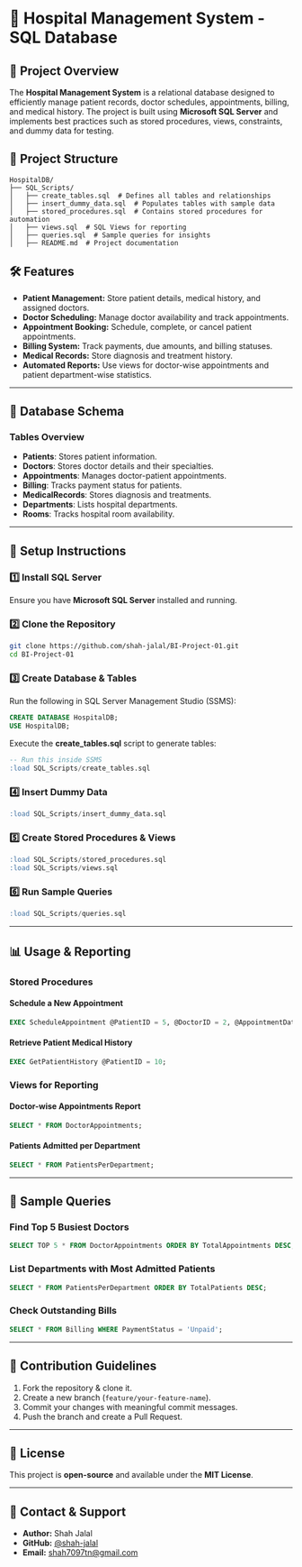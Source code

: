 # 🏥 Hospital Management System - SQL Database

## 📌 Project Overview
The **Hospital Management System** is a relational database designed to efficiently manage patient records, doctor schedules, appointments, billing, and medical history. The project is built using **Microsoft SQL Server** and implements best practices such as stored procedures, views, constraints, and dummy data for testing.

## 📂 Project Structure
```
HospitalDB/
├── SQL_Scripts/
│   ├── create_tables.sql  # Defines all tables and relationships
│   ├── insert_dummy_data.sql  # Populates tables with sample data
│   ├── stored_procedures.sql  # Contains stored procedures for automation
│   ├── views.sql  # SQL Views for reporting
│   ├── queries.sql  # Sample queries for insights
│   ├── README.md  # Project documentation
```

## 🛠 Features
- **Patient Management:** Store patient details, medical history, and assigned doctors.
- **Doctor Scheduling:** Manage doctor availability and track appointments.
- **Appointment Booking:** Schedule, complete, or cancel patient appointments.
- **Billing System:** Track payments, due amounts, and billing statuses.
- **Medical Records:** Store diagnosis and treatment history.
- **Automated Reports:** Use views for doctor-wise appointments and patient department-wise statistics.

---

## 📌 Database Schema
### **Tables Overview**
- **Patients**: Stores patient information.
- **Doctors**: Stores doctor details and their specialties.
- **Appointments**: Manages doctor-patient appointments.
- **Billing**: Tracks payment status for patients.
- **MedicalRecords**: Stores diagnosis and treatments.
- **Departments**: Lists hospital departments.
- **Rooms**: Tracks hospital room availability.

---

## 🚀 Setup Instructions
### **1️⃣ Install SQL Server**
Ensure you have **Microsoft SQL Server** installed and running.

### **2️⃣ Clone the Repository**
```sh
git clone https://github.com/shah-jalal/BI-Project-01.git       
cd BI-Project-01
```

### **3️⃣ Create Database & Tables**
Run the following in SQL Server Management Studio (SSMS):
```sql
CREATE DATABASE HospitalDB;
USE HospitalDB;
```
Execute the **create_tables.sql** script to generate tables:
```sql
-- Run this inside SSMS
:load SQL_Scripts/create_tables.sql
```

### **4️⃣ Insert Dummy Data**
```sql
:load SQL_Scripts/insert_dummy_data.sql
```

### **5️⃣ Create Stored Procedures & Views**
```sql
:load SQL_Scripts/stored_procedures.sql
:load SQL_Scripts/views.sql
```

### **6️⃣ Run Sample Queries**
```sql
:load SQL_Scripts/queries.sql
```

---

## 📊 Usage & Reporting
### **Stored Procedures**
#### **Schedule a New Appointment**
```sql
EXEC ScheduleAppointment @PatientID = 5, @DoctorID = 2, @AppointmentDate = '2025-02-15 10:30:00', @Status = 'Scheduled';
```
#### **Retrieve Patient Medical History**
```sql
EXEC GetPatientHistory @PatientID = 10;
```

### **Views for Reporting**
#### **Doctor-wise Appointments Report**
```sql
SELECT * FROM DoctorAppointments;
```
#### **Patients Admitted per Department**
```sql
SELECT * FROM PatientsPerDepartment;
```

---

## 📝 Sample Queries
### **Find Top 5 Busiest Doctors**
```sql
SELECT TOP 5 * FROM DoctorAppointments ORDER BY TotalAppointments DESC;
```
### **List Departments with Most Admitted Patients**
```sql
SELECT * FROM PatientsPerDepartment ORDER BY TotalPatients DESC;
```
### **Check Outstanding Bills**
```sql
SELECT * FROM Billing WHERE PaymentStatus = 'Unpaid';
```

---

## 🤝 Contribution Guidelines
1. Fork the repository & clone it.
2. Create a new branch (`feature/your-feature-name`).
3. Commit your changes with meaningful commit messages.
4. Push the branch and create a Pull Request.

---

## 📄 License
This project is **open-source** and available under the **MIT License**.

---

## 📧 Contact & Support
- **Author:** Shah Jalal
- **GitHub:** [@shah-jalal](https://github.com/shah-jalal)
- **Email:** shah7097tn@gmail.com

